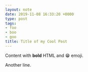 ```yaml
---
layout: note
date: 2019-11-08 16:33:20 +0000
type: post
tags:
- foo
- boo
- goo
title: Title of my Cool Post
---
```


Content with **bold** HTML and 😁 emoji.

Another line.
